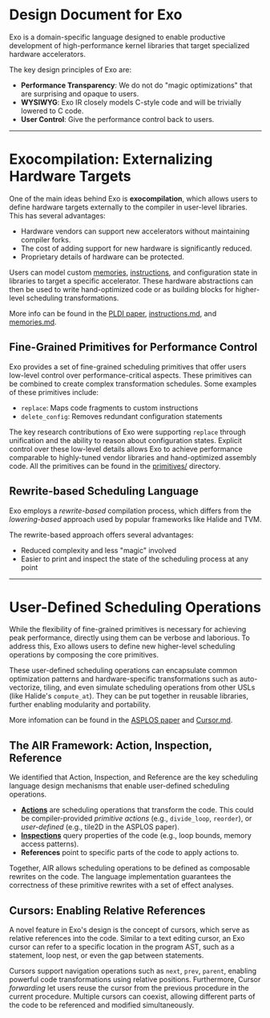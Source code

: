 # Design Document for Exo

Exo is a domain-specific language designed to enable productive development of high-performance kernel libraries that target specialized hardware accelerators.

The key design principles of Exo are:
- **Performance Transparency**: We do not do "magic optimizations" that are surprising and opaque to users.
- **WYSIWYG**: Exo IR closely models C-style code and will be trivially lowered to C code.
- **User Control**: Give the performance control back to users.

---

# Exocompilation: Externalizing Hardware Targets

One of the main ideas behind Exo is **exocompilation**, which allows users to define hardware targets externally to the compiler in user-level libraries. This has several advantages:

- Hardware vendors can support new accelerators without maintaining compiler forks.
- The cost of adding support for new hardware is significantly reduced.
- Proprietary details of hardware can be protected.

Users can model custom [memories](./memories.md), [instructions](./instructions.md), and configuration state in libraries to target a specific accelerator. These hardware abstractions can then be used to write hand-optimized code or as building blocks for higher-level scheduling transformations.

More info can be found in the [PLDI paper](https://people.csail.mit.edu/yuka/pdf/exo_pldi2022_full.pdf), [instructions.md](./instructions.md), and [memories.md](./memories.md).

## Fine-Grained Primitives for Performance Control

Exo provides a set of fine-grained scheduling primitives that offer users low-level control over performance-critical aspects. These primitives can be combined to create complex transformation schedules. Some examples of these primitives include:

- `replace`: Maps code fragments to custom instructions
- `delete_config`: Removes redundant configuration statements

The key research contributions of Exo were supporting `replace` through unification and the ability to reason about configuration states. Explicit control over these low-level details allows Exo to achieve performance comparable to highly-tuned vendor libraries and hand-optimized assembly code. All the primitives can be found in the [primitives/](./primitives/) directory.

## Rewrite-based Scheduling Language

Exo employs a *rewrite-based* compilation process, which differs from the *lowering-based* approach used by popular frameworks like Halide and TVM.

The rewrite-based approach offers several advantages:

- Reduced complexity and less "magic" involved
- Easier to print and inspect the state of the scheduling process at any point

---

# User-Defined Scheduling Operations

While the flexibility of fine-grained primitives is necessary for achieving peak performance, directly using them can be verbose and laborious. To address this, Exo allows users to define new higher-level scheduling operations by composing the core primitives.

These user-defined scheduling operations can encapsulate common optimization patterns and hardware-specific transformations such as auto-vectorize, tiling, and even simulate scheduling operations from other USLs (like Halide's `compute_at`).
They can be put together in reusable libraries, further enabling modularity and portability.

More infomation can be found in the [ASPLOS paper](.) and [Cursor.md](./Cursor.md).

## The AIR Framework: Action, Inspection, Reference

We identified that Action, Inspection, and Reference are the key scheduling language design mechanisms that enable user-defined scheduling operations.

- **[Actions](./primitives)** are scheduling operations that transform the code. This could be compiler-provided *primitive actions* (e.g., `divide_loop`, `reorder`), or *user-defined* (e.g., tile2D in the ASPLOS paper).
- **[Inspections](./inspection.md)** query properties of the code (e.g., loop bounds, memory access patterns).
- **References** point to specific parts of the code to apply actions to.

Together, AIR allows scheduling operations to be defined as composable rewrites on the code. The language implementation guarantees the correctness of these primitive rewrites with a set of effect analyses.

## Cursors: Enabling Relative References

A novel feature in Exo's design is the concept of cursors, which serve as relative references into the code. Similar to a text editing cursor, an Exo cursor can refer to a specific location in the program AST, such as a statement, loop nest, or even the gap between statements.

Cursors support navigation operations such as `next`, `prev`, `parent`, enabling powerful code transformations using relative positions.
Furthermore, Cursor _forwarding_ let users reuse the cursor from the previous procedure in the current procedure.
Multiple cursors can coexist, allowing different parts of the code to be referenced and modified simultaneously.

